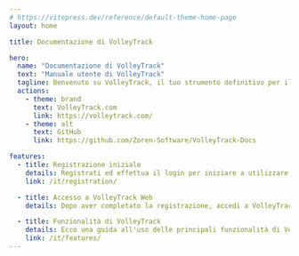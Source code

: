 ```yaml
---
# https://vitepress.dev/reference/default-theme-home-page
layout: home

title: Documentazione di VolleyTrack

hero:
  name: "Documentazione di VolleyTrack"
  text: "Manuale utente di VolleyTrack"
  tagline: Benvenuto su VolleyTrack, il tuo strumento definitivo per il monitoraggio e la gestione delle statistiche di pallavolo. Questo manuale ti guiderà nell'utilizzo delle principali funzionalità dello strumento.
  actions:
    - theme: brand
      text: VolleyTrack.com
      link: https://volleytrack.com/
    - theme: alt
      text: GitHub
      link: https://github.com/Zoren-Software/VolleyTrack-Docs

features:
  - title: Registrazione iniziale
    details: Registrati ed effettua il login per iniziare a utilizzare VolleyTrack.
    link: /it/registration/

  - title: Accesso a VolleyTrack Web
    details: Dopo aver completato la registrazione, accedi a VolleyTrack tramite il tuo browser.

  - title: Funzionalità di VolleyTrack
    details: Ecco una guida all'uso delle principali funzionalità di VolleyTrack.
    link: /it/features/
---
```

